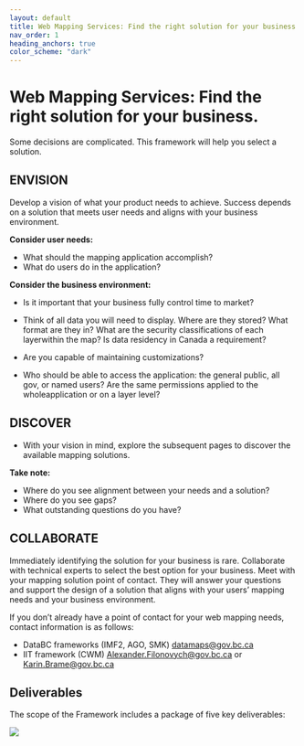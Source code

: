 ```yaml
---
layout: default
title: Web Mapping Services: Find the right solution for your business.
nav_order: 1
heading_anchors: true
color_scheme: "dark"
---
```


# Web Mapping Services: Find the right solution for your business. 

Some decisions are complicated. This framework will help you select a solution.

## ENVISION
Develop a vision of what your product needs
to achieve. Success depends on a solution that
meets user needs and aligns with your business
environment.

**Consider user needs:**
* What should the mapping application accomplish?
* What do users do in the application?

**Consider the business environment:**
*	Is it important that your business fully control time to market?

*	Think of all data you will need to display. Where are they stored? What format are they in? What are the security classifications of each layerwithin the map? Is data residency in Canada a requirement?

*	Are you capable of maintaining customizations?

*	Who should be able to access the application: the general public, all gov, or named users? Are the same permissions applied to the wholeapplication or on a layer level?

## DISCOVER

* With your vision in mind, explore the subsequent pages to discover the available mapping solutions.

**Take note:**
*  Where do you see alignment between your needs and a solution?
*  Where do you see gaps?
*  What outstanding questions do you have?

## COLLABORATE
Immediately identifying the solution for your business is rare. Collaborate with technical experts to select the best option for your business. Meet with your mapping solution point of contact. They will answer your questions and support the design of a solution that aligns with your users’ mapping needs and your business environment.

If you don’t already have a point of contact for your web mapping needs, contact information is as follows:
*  DataBC frameworks (IMF2, AGO, SMK)
datamaps@gov.bc.ca
*  IIT framework (CWM)
Alexander.Filonovych@gov.bc.ca or
Karin.Brame@gov.bc.ca



## Deliverables

The scope of the Framework includes a package of five key deliverables:

<!---
![alt text](assets/img/hadf_workstreams.png "HADF Deliverables")
![](assets/img/hadf_workstreams.png)
-->

![](assets/images/hadf_workstreams.png)



